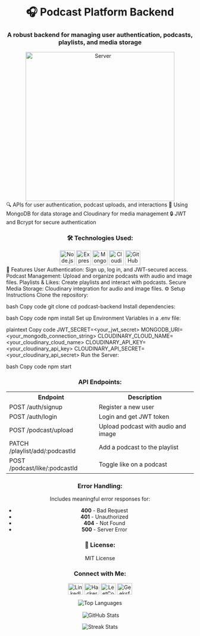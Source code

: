 <h1 align="center">🎧 Podcast Platform Backend</h1> <h3 align="center">A robust backend for managing user authentication, podcasts, playlists, and media storage</h3> <div align="center"> <img alt="Server" width="400" src="https://miro.medium.com/max/680/0*7Q3yvSIv_t0ioJ-Z.gif"/> </div>
🔍 APIs for user authentication, podcast uploads, and interactions
💾 Using MongoDB for data storage and Cloudinary for media management
🔒 JWT and Bcrypt for secure authentication
<h3 align="center">🛠️ Technologies Used:</h3> <div align="center"> <img src="https://cdn.jsdelivr.net/gh/devicons/devicon/icons/nodejs/nodejs-original.svg" height="40" alt="Node.js" /> <img src="https://cdn.jsdelivr.net/gh/devicons/devicon/icons/express/express-original.svg" height="40" alt="Express.js" /> <img src="https://cdn.jsdelivr.net/gh/devicons/devicon/icons/mongodb/mongodb-original.svg" height="40" alt="MongoDB" /> <img src="https://cdn.jsdelivr.net/gh/devicons/devicon/icons/cloudinary/cloudinary-original.svg" height="40" alt="Cloudinary" /> <img src="https://cdn.jsdelivr.net/gh/devicons/devicon/icons/github/github-original.svg" height="40" alt="GitHub" /> </div>
🚀 Features
User Authentication: Sign up, log in, and JWT-secured access.
Podcast Management: Upload and organize podcasts with audio and image files.
Playlists & Likes: Create playlists and interact with podcasts.
Secure Media Storage: Cloudinary integration for audio and image files.
⚙️ Setup Instructions
Clone the repository:

bash
Copy code
git clone <repository-link>
cd podcast-backend
Install dependencies:

bash
Copy code
npm install
Set up Environment Variables in a .env file:

plaintext
Copy code
JWT_SECRET=<your_jwt_secret>
MONGODB_URI=<your_mongodb_connection_string>
CLOUDINARY_CLOUD_NAME=<your_cloudinary_cloud_name>
CLOUDINARY_API_KEY=<your_cloudinary_api_key>
CLOUDINARY_API_SECRET=<your_cloudinary_api_secret>
Run the Server:

bash
Copy code
npm start
<h3 align="center">API Endpoints:</h3> <div align="center"> <table> <tr><th>Endpoint</th><th>Description</th></tr> <tr><td>POST /auth/signup</td><td>Register a new user</td></tr> <tr><td>POST /auth/login</td><td>Login and get JWT token</td></tr> <tr><td>POST /podcast/upload</td><td>Upload podcast with audio and image</td></tr> <tr><td>PATCH /playlist/add/:podcastId</td><td>Add a podcast to the playlist</td></tr> <tr><td>POST /podcast/like/:podcastId</td><td>Toggle like on a podcast</td></tr> </table> </div>
<h3 align="center">Error Handling:</h3> <div align="center"> <p>Includes meaningful error responses for:</p> <ul> <li><b>400</b> - Bad Request</li> <li><b>401</b> - Unauthorized</li> <li><b>404</b> - Not Found</li> <li><b>500</b> - Server Error</li> </ul> </div>
<h3 align="center">📑 License:</h3> <div align="center"> <p>MIT License</p> </div> <h3 align="center">Connect with Me:</h3> <p align="center"> <a href="https://linkedin.com/in/atif468" target="blank"><img align="center" src="https://raw.githubusercontent.com/rahuldkjain/github-profile-readme-generator/master/src/images/icons/Social/linked-in-alt.svg" alt="LinkedIn" height="30" width="40" /></a> <a href="https://www.hackerrank.com/atif_22015001907" target="blank"><img align="center" src="https://raw.githubusercontent.com/rahuldkjain/github-profile-readme-generator/master/src/images/icons/Social/hackerrank.svg" alt="HackerRank" height="30" width="40" /></a> <a href="https://www.leetcode.com/atif_32395" target="blank"><img align="center" src="https://raw.githubusercontent.com/rahuldkjain/github-profile-readme-generator/master/src/images/icons/Social/leet-code.svg" alt="LeetCode" height="30" width="40" /></a> <a href="https://auth.geeksforgeeks.org/user/atifans468" target="blank"><img align="center" src="https://raw.githubusercontent.com/rahuldkjain/github-profile-readme-generator/master/src/images/icons/Social/geeks-for-geeks.svg" alt="GeeksforGeeks" height="30" width="40" /></a> </p> <div align="center"> <p><img align="center" src="https://github-readme-stats.vercel.app/api/top-langs?username=atif468&show_icons=true&locale=en&layout=compact" alt="Top Languages" /></p> <p>&nbsp;<img align="center" src="https://github-readme-stats.vercel.app/api?username=atif468&show_icons=true&locale=en" alt="GitHub Stats" /></p> <p><img align="center" src="https://github-readme-streak-stats.herokuapp.com/?user=atif468&" alt="Streak Stats" /></p> </div>
